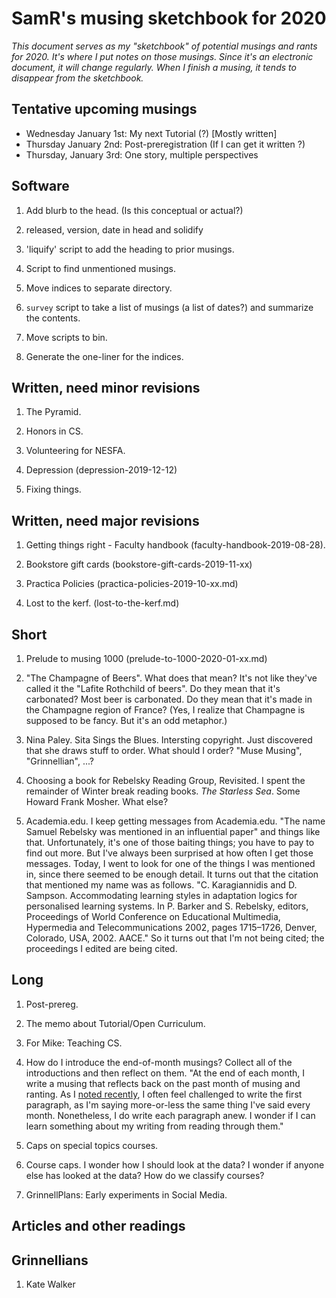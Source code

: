 SamR's musing sketchbook for 2020
=================================

_This document serves as my "sketchbook" of potential musings and
rants for 2020.   It's where I put notes on those musings.  Since
it's an electronic document, it will change regularly.  When I
finish a musing, it tends to disappear from the sketchbook._

Tentative upcoming musings
--------------------------

* Wednesday January 1st: My next Tutorial (?) [Mostly written]
* Thursday  January 2nd: Post-preregistration (If I can get it written ?)
* Thursday, January 3rd: One story, multiple perspectives

Software
--------

1. Add blurb to the head.  (Is this conceptual or actual?)

1. released, version, date in head and solidify

1. 'liquify' script to add the heading to prior musings.

1. Script to find unmentioned musings.

1. Move indices to separate directory. 

1. `survey` script to take a list of musings (a list of dates?) and
summarize the contents.

1. Move scripts to bin.

1. Generate the one-liner for the indices.

Written, need minor revisions
-----------------------------

1. The Pyramid.

1. Honors in CS.

1. Volunteering for NESFA.

1. Depression (depression-2019-12-12)

1. Fixing things.

Written, need major revisions
-----------------------------

1. Getting things right - Faculty handbook (faculty-handbook-2019-08-28).

1. Bookstore gift cards (bookstore-gift-cards-2019-11-xx)

1. Practica Policies (practica-policies-2019-10-xx.md)

1. Lost to the kerf.  (lost-to-the-kerf.md)

Short
-----

1. Prelude to musing 1000 (prelude-to-1000-2020-01-xx.md)

1. "The Champagne of Beers".  What does that mean?  It's not like
they've called it the "Lafite Rothchild of beers".  Do they mean
that it's carbonated?  Most beer is carbonated.  Do they mean that
it's made in the Champagne region of France?  (Yes, I realize that
Champagne is supposed to be fancy.  But it's an odd metaphor.)

1. Nina Paley.  Sita Sings the Blues.  Intersting copyright.  Just
discovered that she draws stuff to order.  What should I order?
"Muse Musing", "Grinnellian", ...?

1. Choosing a book for Rebelsky Reading Group, Revisited.  I spent
the remainder of Winter break reading books.  _The Starless Sea_.
Some Howard Frank Mosher.  What else?

1. Academia.edu.  I keep getting messages from Academia.edu.  "The
name Samuel Rebelsky was mentioned in an influential paper" and
things like that.  Unfortunately, it's one of those baiting things;
you have to pay to find out more.  But I've always been surprised
at how often I get those messages.  Today, I went to look for one
of the things I was mentioned in, since there seemed to be enough
detail.  It turns out that the citation that mentioned my name was
as follows. "C. Karagiannidis and D. Sampson. Accommodating learning
styles in adaptation logics for personalised learning systems. In
P. Barker and S. Rebelsky, editors, Proceedings of World Conference
on Educational Multimedia, Hypermedia and Telecommunications 2002,
pages 1715–1726, Denver, Colorado, USA, 2002. AACE."  So it turns
out that I'm not being cited; the proceedings I edited are being
cited.


Long
----

1. Post-prereg.

1. The memo about Tutorial/Open Curriculum.

1. For Mike: Teaching CS.

1. How do I introduce the end-of-month musings?  Collect all of the introductions
and then reflect on them.  "At the end of each month, I write a musing that
reflects back on the past month of musing and ranting.  As I 
[noted recently](another-month-2020-01), I often feel challenged to write
the first paragraph, as I'm saying more-or-less the same thing I've said
every month.  Nonetheless, I do write each paragraph anew.  I wonder if I
can learn something about my writing from reading through them."

1. Caps on special topics courses.

1. Course caps.  I wonder how I should look at the data?  I wonder if
anyone else has looked at the data?  How do we classify courses?

1. GrinnellPlans: Early experiments in Social Media.

Articles and other readings
---------------------------

Grinnellians
------------

1. Kate Walker

